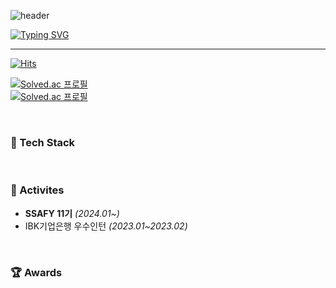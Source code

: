 ![header](https://capsule-render.vercel.app/api?type=waving&color=6994CDEE&text=&animation=twinkling&height=80)

[![Typing SVG](https://readme-typing-svg.demolab.com?font=Alkatra&weight=500&size=45&duration=4000&pause=3&color=6994CDEE&center=false&vCenter=false&multiline=true&repeat=true&width=1000&height=100&lines=Welcome+to+Jiwon's+GitHub!👋)](https://git.io/typing-svg)
 
<div align="left">
 
 ---
     
[![Hits](https://hits.seeyoufarm.com/api/count/incr/badge.svg?url=https%3A%2F%2Fgithub.com%2Fwonxxikim%2Fhit-counter&count_bg=%23FF9DDE&title_bg=%23636363&icon=&icon_color=%23E7E7E7&title=HITS&edge_flat=false)](https://hits.seeyoufarm.com)

[![Solved.ac
프로필](http://mazassumnida.wtf/api/mini/generate_badge?boj=gokim0928)](https://solved.ac/gokim0928)
<br>
[![Solved.ac
프로필](http://mazassumnida.wtf/api/v2/generate_badge?boj=gokim0928)](https://solved.ac/gokim0928)
 
<br>

### 🔨 Tech Stack

<br>

### 💪 Activites
- **SSAFY 11기** _(2024.01~)_
- IBK기업은행 우수인턴 _(2023.01~2023.02)_


<br>


### 🏆 Awards 

<br>
 

    

